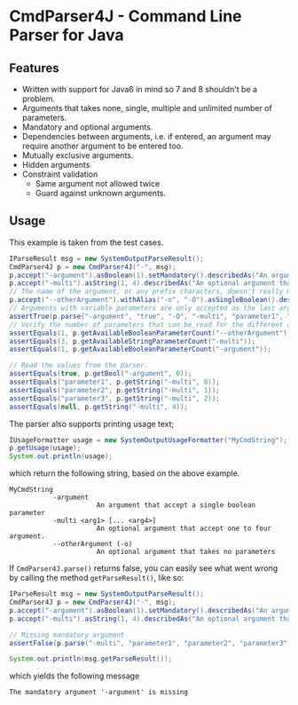 # CmdParser4J - Command Line Parser for Java

## Features
* Written with support for Java6 in mind so 7 and 8 shouldn't be a problem.
* Arguments that takes none, single, multiple and unlimited number of parameters.
* Mandatory and optional arguments.
* Dependencies between arguments, i.e. if entered, an argument may require another argument to be entered too.
* Mutually exclusive arguments.
* Hidden arguments
* Constraint validation
  * Same argument not allowed twice
  * Guard against unknown arguments.

## Usage
This example is taken from the test cases.

```Java
IParseResult msg = new SystemOutputParseResult();
CmdParser4J p = new CmdParser4J("-", msg);
p.accept("-argument").asBoolean(1).setMandatory().describedAs("An argument that accept a single boolean parameter");
p.accept("-multi").asString(1, 4).describedAs("An optional argument that accept one to four argument.");
// The name of the argument, or any prefix characters, doesn't really matter, here we use double dash.
p.accept("--otherArgument").withAlias("-o", "-O").asSingleBoolean().describedAs("An optional argument that takes no parameters");
// Arguments with variable parameters are only accepted as the last argument on the commandline.
assertTrue(p.parse("-argument", "true", "-O", "-multi", "parameter1", "parameter2", "parameter3"));
// Verify the number of parameters that can be read for the different arguments.
assertEquals(1, p.getAvailableBooleanParameterCount("--otherArgument"));
assertEquals(3, p.getAvailableStringParameterCount("-multi"));
assertEquals(1, p.getAvailableBooleanParameterCount("-argument"));

// Read the values from the parser.
assertEquals(true, p.getBool("-argument", 0));
assertEquals("parameter1", p.getString("-multi", 0));
assertEquals("parameter2", p.getString("-multi", 1));
assertEquals("parameter3", p.getString("-multi", 2));
assertEquals(null, p.getString("-multi", 4));
```

The parser also supports printing usage text;
```Java
IUsageFormatter usage = new SystemOutputUsageFormatter("MyCmdString");
p.getUsage(usage);
System.out.println(usage);
```
which return the following string, based on the above example.
```
MyCmdString
           -argument
                      An argument that accept a single boolean parameter
           -multi <arg1> [... <arg4>]
                      An optional argument that accept one to four argument.
           --otherArgument (-o)
                      An optional argument that takes no parameters
```

If ```CmdParser4J.parse()``` returns false, you can easily see what went wrong by calling the method ```getParseResult()```, like so:

```Java
IParseResult msg = new SystemOutputParseResult();
CmdParser4J p = new CmdParser4J("-", msg);
p.accept("-argument").asBoolean(1).setMandatory().describedAs("An argument that accept a single boolean parameter");
p.accept("-multi").asString(1, 4).describedAs("An optional argument that accept one to four argument.");

// Missing mandatory argument
assertFalse(p.parse("-multi", "parameter1", "parameter2", "parameter3"));

System.out.println(msg.getParseResult());
```
which yields the following message
```
The mandatory argument '-argument' is missing
```
